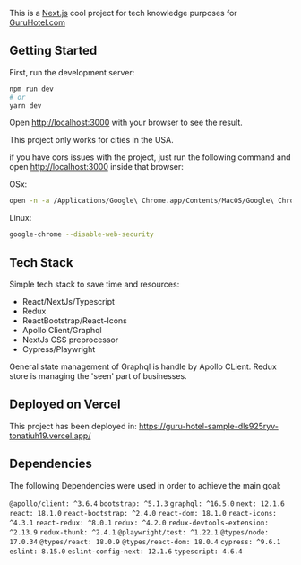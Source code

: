 This is a [Next.js](https://nextjs.org/) cool project for tech knowledge purposes for [GuruHotel.com](https://www.guruhotel.com/en/)

## Getting Started

First, run the development server:

```bash
npm run dev
# or
yarn dev
```

Open [http://localhost:3000](http://localhost:3000) with your browser to see the result.

This project only works for cities in the USA.

if you have cors issues with the project, just run the following command and open [http://localhost:3000](http://localhost:3000) inside that browser:

OSx:

```bash
open -n -a /Applications/Google\ Chrome.app/Contents/MacOS/Google\ Chrome --args --user-data-dir="/tmp/chrome_dev_test" --disable-web-security
```

Linux:

```bash
google-chrome --disable-web-security
```

## Tech Stack

Simple tech stack to save time and resources:

- React/NextJs/Typescript
- Redux
- ReactBootstrap/React-Icons
- Apollo Client/Graphql
- NextJs CSS preprocessor
- Cypress/Playwright

General state management of Graphql is handle by Apollo CLient. Redux store is managing the 'seen' part of businesses.

## Deployed on Vercel

This project has been deployed in: https://guru-hotel-sample-dls925ryv-tonatiuh19.vercel.app/

## Dependencies

The following Dependencies were used in order to achieve the main goal:

`@apollo/client: ^3.6.4`
`bootstrap: ^5.1.3`
`graphql: ^16.5.0`
`next: 12.1.6`
`react: 18.1.0`
`react-bootstrap: ^2.4.0`
`react-dom: 18.1.0`
`react-icons: ^4.3.1`
`react-redux: ^8.0.1`
`redux: ^4.2.0`
`redux-devtools-extension: ^2.13.9`
`redux-thunk: ^2.4.1`
`@playwright/test: ^1.22.1`
`@types/node: 17.0.34`
`@types/react: 18.0.9`
`@types/react-dom: 18.0.4`
`cypress: ^9.6.1`
`eslint: 8.15.0`
`eslint-config-next: 12.1.6`
`typescript: 4.6.4`
